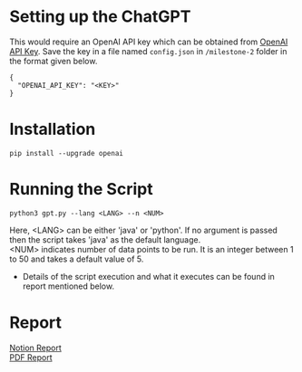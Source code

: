 # Setting up the ChatGPT 
This would require an OpenAI API key which can be obtained from [OpenAI API Key](https://platform.openai.com/account/api-keys). Save the key in a file named `config.json` in `/milestone-2` folder in the format given below.

```
{ 
  "OPENAI_API_KEY": "<KEY>" 
}
```

# Installation
```
pip install --upgrade openai
```

# Running the Script

```
python3 gpt.py --lang <LANG> --n <NUM>
```

Here, \<LANG\> can be either 'java' or 'python'. If no argument is passed then the script takes 'java' as the default language. <br/>
\<NUM\> indicates number of data points to be run. It is an integer between 1 to 50 and takes a default value of 5.

- Details of the script execution and what it executes can be found in report mentioned below.

# Report
[Notion Report](https://www.notion.so/twistedfate/Milestone-3-ML4SE-Group-B-e317a2e0000b425e88b4b18567e84564)
<br/>
[PDF Report](https://github.com/theashwin/ml4se/blob/main/milestone-3/milestone_3.pdf)
